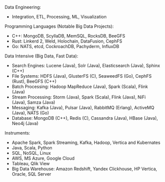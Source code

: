Data Engineering:
- Integration, ETL, Processing, ML, Visualization

Programming Languages (Notable Big Data Projects):
- C++: MongoDB, ScyllaDB, MemSQL, RocksDB, BeeGFS
- Rust: Linkerd 2, Weld, Holochain, DataFusion, CephFS
- Go: NATS, etcd, CockroachDB, Pachyderm, InfluxDB

Data Intensive (Big Data, Fast Data):
- Search Engines: Lucene (Java), Solr (Java), Elasticsearch (Java), Sphinx (C++)
- File Systems: HDFS (Java), GlusterFS (C), SeaweedFS (Go), CephFS (Rust), BeeGFS (C++)
- Batch Processing: Hadoop MapReduce (Java), Spark (Scala), Flink (Java)
- Stream Processing: Storm (Java), Spark (Scala), Flink (Java), NiFi (Java), Samza (Java)
- Messaging: Kafka (Java), Pulsar (Java), RabbitMQ (Erlang), ActiveMQ (Java), NATS (Go)
- Database: MongoDB (C++), Redis (C), Cassandra (Java), HBase (Java), Neo4j (Java)

Instruments:
- Apache Spark, Spark Streaming, Kafka, Hadoop, Vertica and Kubernates
- Java, Scala, Python
- SQL, NoSQL, Linux
- AWS, MS Azure, Google Cloud
- Tableau, Qlik View
- Big Data Warehouse: Amazon Redshift, Yandex Clickhouse, HP Vertica, Oracle, SQL Server